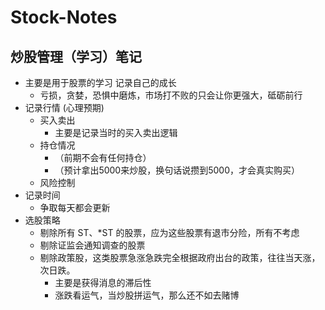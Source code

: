 # Stock-Notes
## 炒股管理（学习）笔记
- 主要是用于股票的学习 记录自己的成长
    - 亏损，贪婪，恐惧中磨炼，市场打不败的只会让你更强大，砥砺前行
- 记录行情 (心理预期)
    - 买入卖出
        - 主要是记录当时的买入卖出逻辑
    - 持仓情况
        - （前期不会有任何持仓）
        - （预计拿出5000来炒股，换句话说攒到5000，才会真实购买）
    - 风险控制
- 记录时间
    - 争取每天都会更新
- 选股策略
    - 剔除所有 ST、*ST 的股票，应为这些股票有退市分险，所有不考虑
    - 剔除证监会通知调查的股票
    - 剔除政策股，这类股票急涨急跌完全根据政府出台的政策，往往当天涨，次日跌。
        -   主要是获得消息的滞后性
        - 涨跌看运气，当炒股拼运气，那么还不如去赌博

    
